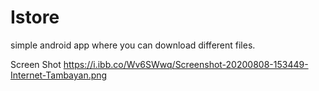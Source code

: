 # Istore

simple android app where you can download different files.

Screen Shot
https://i.ibb.co/Wv6SWwq/Screenshot-20200808-153449-Internet-Tambayan.png
